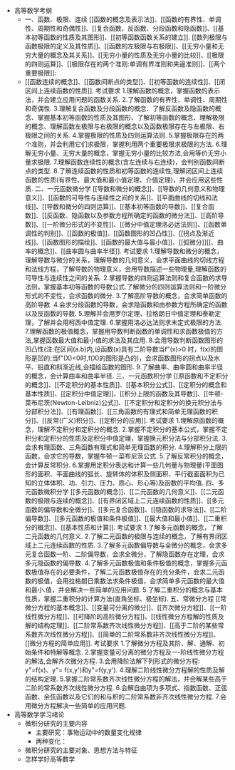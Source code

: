 - 高等数学考纲
	- 一、函数、极限、连续
	  [[函数的概念及表示法]]、[[函数的有界性、单调性、周期性和奇偶性]]、[[复合函数、反函数、分段函数和隐函数]]、[[基本初等函数的性质及其图形]]、[[初等函数函数关系的建立]].
	  [[数列极限与函数极限的定义及其性质]]、[[函数的左极限与右极限]]、[[无穷小量和无穷大量的概念及其关系]]、[[无穷小量的性质及无穷小量的比较]]、[[极限的四则运算]]、[[极限存在的两个准则:单调有界准则和夹逼准则]]、[[两个重要极限]]:
	- [[函数连续的概念]]、[[函数间断点的类型]]、[[初等函数的连续性]]、[[闭区间上连续函数的性质]].
	  考试要求
	  1.理解函数的概念，掌握函数的表示法，并会建立应用问题的函数关系.
	  2.了解函数的有界性、单调性、周期性和奇偶性.
	  3.理解复合函数及分段函数的概念、了解反函数及隐函数的概念、掌握基本初等函数的性质及其图形、了解初等函数的概念、理解极限的概念、理解函数左极限与右极限的概念以及函数极限存在与左极限、右极限之间的关系.
	  4.掌握极限的性质及四则运算法则.
	  5.掌握极限存在的两个准则，并会利用它们求极限，掌握利用两个重要极限求极限的方法.
	  6.理解无穷小量、无穷大量的概念，掌握无穷小量的比较方法,会用等价无穷小量求极限.
	  7.理解函数连续性的概念(含左连续与右连续)，会判别函数间断点的类型.
	  8.了解连续函数的性质和初等函数的连续性,理解闭区间上连续函数的性质(有界性、最大值和最小值定理、介值定理)，并会应用这些性质.
	  二、一元函数微分学
	  [[导数和微分的概念]]、[[导数的几何意义和物理意义]]、[[函数的可导性与连续性之间的关系]]、[[平面曲线的切线和法线]]、[[导数和微分的四则运算]]、[[基本初等函数的导数]]、[[复合函数]]、[[反函数、隐函数以及参数方程所确定的函数的微分法]]、[[高阶导数]]、[[一阶微分形式的不变性]]、[[微分中值定理洛必达法则]]、[[函数单调性的判别]]、[[函数的极值]]、[[函数图形的凹凸性]]、[[拐点及渐近线]]、[[函数图形的描绘]]、[[函数的最大值与最小值]]、[[弧微分]][[、曲率的概念]]、[[曲率圆与曲率半径]].
	  考试要求
	  1.理解导数和微分的概念，理解导数与微分的关系，理解导数的几何意义，会求平面曲线的切线方程和法线方程，了解导数的物理意义，会用导数描述一些物理量,理解函数的可导性与连续性之间的关系.
	  2.掌握导数的四则运算法则和复合函数的求导法则，掌握基本初等函数的导数公式.了解微分的四则运算法则和一阶微分形式的不变性，会求函数的微分.
	  3.了解高阶导数的概念，会求简单函数的高阶导数.
	  4.会求分段函数的导数，会求隐函数和由参数方程所确定的函数以及反函数的导数.
	  5.理解并会用罗尔定理、拉格朗日中值定理和泰勒定理，了解并会用柯西中值定理.
	  6.掌握用洛必达法则求未定式极限的方法.
	  7.理解函数的极值概念，掌握用导数判断函数的单调性和求函数极值的方法,掌握函数最大值和最小值的求法及其应用.
	  8.会用导数判断函数图形的凹凸性(注:在区间(a.b)内,设函数(x)具有二阶导数当f"(x)>0 时，f(x)的图形是凹的;当f"(X)<0时,f(X)的图形是凸的)，会求函数图形的拐点以及水平、铅直和斜渐近线,会描绘函数的图形.
	  9.了解曲率、曲率圆和曲率半径的概念，会计算曲率和曲率半径.
	  三、一元函数积分学
	  [[原函数和不定积分的概念]]、[[不定积分的基本性质]]、[[基本积分公式]]、[[定积分的概念和基本性质]]、[[定积分中值定理]]、[[积分上限的函数及其导数]]、[[牛顿-菜布尼茨(Newton-Leibniz)公式]]、[[不定积分和定积分的换元积分法与分部积分法]]、[[有理函数]]、[[三角函数的有理式和简单无理函数的积分]]、[[反常(广义)积分]]、[[定积分的应用]].
	  考试要求
	  1.理解原函数的概念，理解不定积分和定积分的概念.
	  2.掌握不定积分的基本公式，掌握不定积分和定积分的性质及定积分中值定理，掌握换元积分法与分部积分法.
	  3.会求有理函数、三角函数有理式和简单无理函数的积分.
	  4.理解积分上限的函数，会求它的导数，掌握牛顿一菜布尼茨公式.
	  5.了解反常积分的概念，会计算反常积分.
	  6.掌握用定积分表达和计算一些几何量与物理量(平面图形的面积、平面曲线的弧长、旋转体的体积及侧面积、平行截面面积为已知的立体体积、功、引力、压力、质心、形心等)及函数的平均值.
	  四、多元函数微积分学
	  [[多元函数的概念]]、[[二元函数的几何意义]]、[[二元函数的极限与连续的概念]]、[[有界闭区域上二元连续函数的性质]]、[[多元函数的偏导数和全微分]]、[[多元复合函数]]、[[隐函数的求导法]]、[[二阶偏导数]]、[[多元函数的极值和条件极值]]、[[最大值和最小值]]、[[二重积分的概念]]、[[基本性质和计算]].
	  考试要求
	  1.了解多元函数的概念，了解二元函数的几何意义.
	  2.了解二元函数的极限与连续的概念，了解有界闭区域上二元连续函数的性质.
	  3.了解多元函数偏导数与全微分的概念，会求多元复合函数一阶、二阶偏导数，会求全微分，了解隐函数存在定理，会求多元隐函数的偏导数.
	  4.了解多元函数极值和条件极值的概念，掌握多元函数极值存在的必要条件，了解二元函数极值存在的充分条件，会求二元函数的极值，会用拉格朗日乘数法求条件极值，会求简单多元函数的最大值和最小.值，并会解决一些简单的应用问题.
	  5.了解二重积分的概念与基本性质，掌握二重积分的计算方法(直角坐标、极坐标).
	  五、常微分方程
	  [[常微分方程的基本概念]]、[[变量可分离的微分]]、[[齐次微分方程]]、[[一阶线性微分方程]]、[[可降阶的高阶微分方程]]、[[线性微分方程解的性质及解的结构定理]]、[[二阶常系数齐次线性微分方程]]、[[高于二阶的某些常系数齐次线性微分方程]]、[[简单的二阶常系数非齐次线性微分方程]]、[[微分方程的简单应用]].
	  考试要求
	  1.了解微分方程及其阶、解、通解、初始条件和特解等概念.
	  2.掌握变量可分离的微分方程及一-阶线性微分方程的解法,会解齐次微分方程.
	  3.会用降阶法解下列形式的微分方程: y"=f(x)、y"= f(x,y')和y"=f(y,y').
	  4.理解二阶线性微分方程解的性质及解的结构定理.
	  5.掌握二阶常系数齐次线性微分方程的解法，并会解某些高于二阶的常系数齐次线性微分方程.
	  6.会解自由项为多项式、指数函数、正弦函数、余弦函数以及它们的和与积的二阶常系数非齐次线性微分方程.
	  7.会用微分方程解决一些简单的应用问题.
- 高等数学学习绪论
	- 微积分研究的主要内容
		- 主要研究：事物运动中的数量变化规律
		- 两种变化：
	- 微积分研究的主要对象、思想方法与特征
	- 怎样学好高等数学